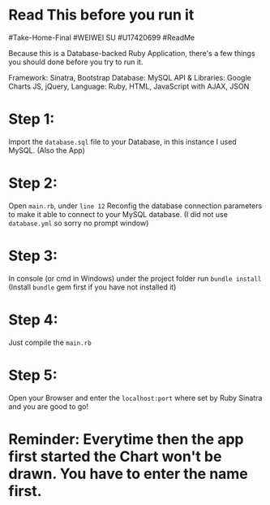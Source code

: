 # Read This before you run it

#Take-Home-Final
#WEIWEI SU
#U17420699
#ReadMe

Because this is a Database-backed Ruby Application, there's a few things you should done before you try to run it.

Framework: Sinatra, Bootstrap
Database: MySQL
API & Libraries: Google Charts JS, jQuery, 
Language: Ruby, HTML, JavaScript with AJAX, JSON

# Step 1:
Import the `database.sql` file to your Database, in this instance I used MySQL. (Also the App)

# Step 2:
Open `main.rb`, under `line 12`
Reconfig the database connection parameters to make it able to connect to your MySQL database.
(I did not use `database.yml` so sorry no prompt window)

# Step 3:
In console (or cmd in Windows)
under the project folder
run `bundle install` (Install `bundle` gem first if you have not installed it)

# Step 4:
Just compile the `main.rb`

# Step 5:
Open your Browser and enter the `localhost:port` where set by Ruby Sinatra and you are good to go!

# Reminder: Everytime then the app first started the Chart won't be drawn. You have to enter the name first.
